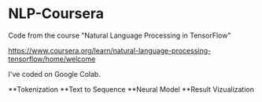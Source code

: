 # NLP-Coursera
Code from the course "Natural Language Processing in TensorFlow"

https://www.coursera.org/learn/natural-language-processing-tensorflow/home/welcome

I've coded on Google Colab.

**Tokenization
**Text to Sequence
**Neural Model
**Result Vizualization
